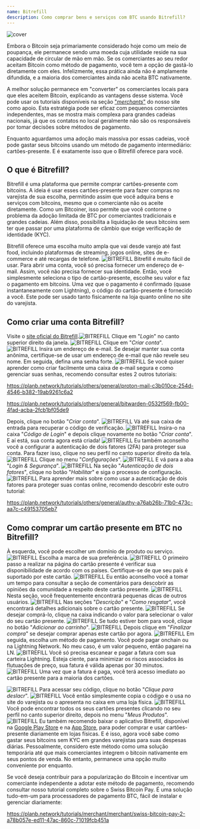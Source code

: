 ```yaml
---
name: Bitrefill
description: Como comprar bens e serviços com BTC usando Bitrefill?
---
```

![cover](assets/cover.webp)

Embora o Bitcoin seja primariamente considerado hoje como um meio de poupança, ele permanece sendo uma moeda cuja utilidade reside na sua capacidade de circular de mão em mão. Se os comerciantes ao seu redor aceitam Bitcoin como método de pagamento, você tem a opção de gastá-lo diretamente com eles. Infelizmente, essa prática ainda não é amplamente difundida, e a maioria dos comerciantes ainda não aceita BTC nativamente.

A melhor solução permanece em "converter" os comerciantes locais para que eles aceitem Bitcoin, explicando as vantagens desse sistema. Você pode usar os tutoriais disponíveis na seção ["*merchants*"](https://planb.network/tutorials/merchant) do nosso site como apoio. Esta estratégia pode ser eficaz com pequenos comerciantes independentes, mas se mostra mais complexa para grandes cadeias nacionais, já que os contatos no local geralmente não são os responsáveis por tomar decisões sobre métodos de pagamento.

Enquanto aguardamos uma adoção mais massiva por essas cadeias, você pode gastar seus bitcoins usando um método de pagamento intermediário: cartões-presente. E é exatamente isso que o Bitrefill oferece para você.

## O que é Bitrefill?

Bitrefill é uma plataforma que permite comprar cartões-presente com bitcoins. A ideia é usar esses cartões-presente para fazer compras no varejista de sua escolha, permitindo assim que você adquira bens e serviços com bitcoins, mesmo que o comerciante não os aceite diretamente. Como um Bitcoiner, isso permite que você contorne o problema da adoção limitada de BTC por comerciantes tradicionais e grandes cadeias. Além disso, possibilita a liquidação de seus bitcoins sem ter que passar por uma plataforma de câmbio que exige verificação de identidade (KYC).

Bitrefill oferece uma escolha muito ampla que vai desde varejo até fast food, incluindo plataformas de streaming, jogos online, sites de e-commerce e até recargas de telefone.
![BITREFILL](assets/notext/01.webp)
Bitrefill é muito fácil de usar. Para abrir uma conta, você só precisa fornecer um endereço de e-mail. Assim, você não precisa fornecer sua identidade. Então, você simplesmente seleciona o tipo de cartão-presente, escolhe seu valor e faz o pagamento em bitcoins. Uma vez que o pagamento é confirmado (quase instantaneamente com Lightning), o código do cartão-presente é fornecido a você. Este pode ser usado tanto fisicamente na loja quanto online no site do varejista.

## Como criar uma conta Bitrefill?
Visite o [site oficial do Bitrefill](https://www.bitrefill.com).![BITREFILL](assets/notext/02.webp)
Clique em "*Login*" no canto superior direito da janela.
![BITREFILL](assets/notext/03.webp)
Clique em "*Criar conta*".
![BITREFILL](assets/notext/04.webp)
Insira um endereço de e-mail. Se desejar manter sua conta anônima, certifique-se de usar um endereço de e-mail que não revele seu nome. Em seguida, defina uma senha forte.
![BITREFILL](assets/notext/05.webp)
Se você quiser aprender como criar facilmente uma caixa de e-mail segura e como gerenciar suas senhas, recomendo consultar estes 2 outros tutoriais:

https://planb.network/tutorials/others/general/proton-mail-c3b010ce-254d-4546-b382-19ab9261c6a2

https://planb.network/tutorials/others/general/bitwarden-0532f569-fb00-4fad-acba-2fcb1bf05de9

Depois, clique no botão "*Criar conta*".
![BITREFILL](assets/notext/06.webp)
Vá até sua caixa de entrada para recuperar o código de verificação.
![BITREFILL](assets/notext/07.webp)
Insira-o na caixa "*Código de Login*" e depois clique novamente no botão "*Criar conta*".
E aí está, sua conta agora está criada!
![BITREFILL](assets/notext/09.webp)
Eu também aconselho você a configurar a autenticação de dois fatores (2FA) para proteger sua conta. Para fazer isso, clique no seu perfil no canto superior direito da tela.
![BITREFILL](assets/notext/10.webp)
Clique no menu "*Configurações*".
![BITREFILL](assets/notext/11.webp)
E vá para a aba "*Login & Segurança*".
![BITREFILL](assets/notext/12.webp)
Na seção "*Autenticação de dois fatores*", clique no botão "*Habilitar*" e siga o processo de configuração.
![BITREFILL](assets/notext/13.webp)
Para aprender mais sobre como usar a autenticação de dois fatores para proteger suas contas online, recomendo descobrir este outro tutorial:

https://planb.network/tutorials/others/general/authy-a76ab26b-71b0-473c-aa7c-c49153705eb7

## Como comprar um cartão presente em BTC no Bitrefill?

À esquerda, você pode escolher um domínio de produto ou serviço.
![BITREFILL](assets/notext/14.webp)
Escolha a marca de sua preferência.
![BITREFILL](assets/notext/15.webp)
O primeiro passo a realizar na página do cartão presente é verificar sua disponibilidade de acordo com os países. Certifique-se de que seu país é suportado por este cartão.
![BITREFILL](assets/notext/16.webp)
Eu então aconselho você a tomar um tempo para consultar a seção de comentários para descobrir as opiniões da comunidade a respeito deste cartão presente.
![BITREFILL](assets/notext/17.webp)
Nesta seção, você frequentemente encontrará pequenas dicas de outros usuários.
![BITREFILL](assets/notext/18.webp)
Nas seções "*Descrição*" e "*Como resgatar*", você encontrará detalhes adicionais sobre o cartão presente. ![BITREFILL](assets/notext/19.webp)
Se desejar comprá-lo, clique na caixa indicando o valor para selecionar o valor do seu cartão presente.
![BITREFILL](assets/notext/20.webp)
Se tudo estiver bom para você, clique no botão "*Adicionar ao carrinho*".
![BITREFILL](assets/notext/21.webp)
Depois clique em "*Finalizar compra*" se desejar comprar apenas este cartão por agora.
![BITREFILL](assets/notext/22.webp)
Em seguida, escolha um método de pagamento. Você pode pagar onchain ou na Lightning Network. No meu caso, é um valor pequeno, então pagarei na LN.
![BITREFILL](assets/notext/23.webp)
Você só precisa escanear e pagar a fatura com sua carteira Lightning. Esteja ciente, para minimizar os riscos associados às flutuações de preço, sua fatura é válida apenas por 30 minutos.
![BITREFILL](assets/notext/24.webp)
Uma vez que a fatura é paga, você terá acesso imediato ao cartão presente para a maioria dos cartões.

![BITREFILL](assets/notext/25.webp)
Para acessar seu código, clique no botão "*Clique para deslacr*".
![BITREFILL](assets/notext/26.webp)
Você então simplesmente copia o código e o usa no site do varejista ou o apresenta no caixa em uma loja física.
![BITREFILL](assets/notext/27.webp)
Você pode encontrar todos os seus cartões presentes clicando no seu perfil no canto superior direito, depois no menu "*Meus Produtos*".
![BITREFILL](assets/notext/28.webp)
Eu também recomendo baixar o aplicativo Bitrefill, disponível na [Google Play Store](https://play.google.com/store/apps/details?id=com.bitrefill.app) e na [App Store](https://apps.apple.com/in/app/bitrefill/id1378102623), para poder comprar e usar cartões-presente diariamente em lojas físicas.
E é isso, agora você sabe como gastar seus bitcoins sem KYC em grandes varejistas para suas despesas diárias. Pessoalmente, considero este método como uma solução temporária até que mais comerciantes integrem o bitcoin nativamente em seus pontos de venda. No entanto, permanece uma opção muito conveniente por enquanto.

Se você deseja contribuir para a popularização do Bitcoin e incentivar um comerciante independente a adotar este método de pagamento, recomendo consultar nosso tutorial completo sobre o Swiss Bitcoin Pay. É uma solução tudo-em-um para processadores de pagamento BTC, fácil de instalar e gerenciar diariamente:

https://planb.network/tutorials/merchant/merchant/swiss-bitcoin-pay-2-a78b057e-ed11-47ac-860c-71019fcb451a